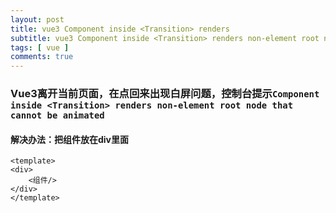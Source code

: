 ```yaml
---
layout: post
title: vue3 Component inside <Transition> renders
subtitle: vue3 Component inside <Transition> renders non-element root node that cannot be animated
tags: [ vue ]
comments: true
---
```


### Vue3离开当前页面，在点回来出现白屏问题，控制台提示`Component inside <Transition> renders non-element root node that cannot be animated`
#### 解决办法：把组件放在div里面
```
<template>
<div>
    <组件/>
</div>
</template>
```